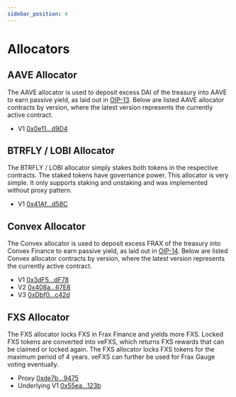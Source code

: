 ```yaml
---
sidebar_position: 4
---
```

# Allocators

## AAVE Allocator

The AAVE allocator is used to deposit excess DAI of the treasury into AAVE to
earn passive yield, as laid out in [OIP-13]. Below are listed AAVE allocator
contracts by version, where the latest version represents the currently active
contract.

* V1 [0x0e11...d9D4](https://etherscan.io/address/0x0e1177e47151Be72e5992E0975000E73Ab5fd9D4)

## BTRFLY / LOBI Allocator

The BTRFLY / LOBI allocator simply stakes both tokens in the respective
contracts. The staked tokens have governance power. This allocator is very
simple. It only supports staking and unstaking and was implemented without proxy
pattern.

* V1 [0x41Af...d58C](https://etherscan.io/address/0x41AfC1cD7d944cC38Dba0aFB31D5c6f83602d58C)

## Convex Allocator

The Convex allocator is used to deposit excess FRAX of the treasury into Convex
Finance to earn passive yield, as laid out in [OIP-14]. Below are listed Convex
allocator contracts by version, where the latest version represents the
currently active contract.

* V1 [0x3dF5...dF78](https://etherscan.io/address/0x3dF5A355457dB3A4B5C744B8623A7721BF56dF78)
* V2 [0x408a...67E8](https://etherscan.io/address/0x408a9A09d97103022F53300A3A14Ca6c3FF867E8)
* V3 [0xDbf0...c42d](https://etherscan.io/address/0xDbf0683fC4FC8Ac11e64a6817d3285ec4f2Fc42d)

## FXS Allocator

The FXS allocator locks FXS in Frax Finance and yields more FXS. Locked FXS
tokens are converted into veFXS, which returns FXS rewards that can be claimed
or locked again. The FXS allocator locks FXS tokens for the maximum period of 4
years. veFXS can further be used for Frax Gauge voting eventually.

* Proxy [0xde7b...9475](https://etherscan.io/address/0xde7b85f52577B113181921A7aa8Fc0C22e309475)
* Underlying V1 [0x55ea...123b](https://etherscan.io/address/0x55eae7195b14f38e46a686bba70b87f4c4c7123b)



[OIP-13]: https://snapshot.org/#/olympusdao.eth/proposal/QmRNXnfeJytnKomASszJGjrJRU4UWPDp3bppmiDM7CqrHH
[OIP-14]: https://snapshot.org/#/olympusdao.eth/proposal/QmdGHMWvtjPzUvSiWQiiaMYFLLWgg9yq3E2HdPbdhMLHrZ
